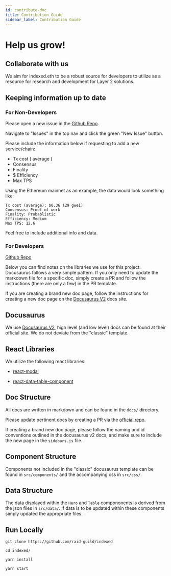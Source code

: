 ```yaml
---
id: contribute-doc
title: Contribution Guide
sidebar_label: Contribution Guide
---
```


# Help us grow!

## Collaborate with us

We aim for indexed.eth to be a robust source for developers to utilize as a resource for research and development for Layer 2 solutions.

## Keeping information up to date

### For Non-Developers

Please open a new issue in the [Github Repo](https://github.com/raid-guild/indexed).

Navigate to "Issues" in the top nav and click the green "New Issue" button.

Please include the information below if requesting to add a new service/chain:

- Tx cost ( average )
- Consensus
- Finality
- $ Efficiency
- Max TPS

Using the Ethereum mainnet as an example, the data would look something like:

```
Tx cost (average): $0.36 (29 gwei)
Consensus: Proof of work
Finality: Probablistic
Efficiency: Medium
Max TPS: 12.6
```

Feel free to include additional info and data.

### For Developers

[Github Repo](https://github.com/raid-guild/indexed)

Below you can find notes on the libraries we use for this project. Docusaurus follows a very simple pattern. If you only need to update the markdown file for a specific doc, simply create a PR and follow the instructions (there are only a few) in the PR template.

If you are creating a brand new doc page, follow the instructions for creating a new doc page on the [Docusaurus V2](https://v2.docusaurus.io/docs/) docs site.

## Docusaurus

We use [Docusaurus V2](https://v2.docusaurus.io/docs/), high level (and low level) docs can be found at their official site. We do not deviate from the "classic" template.

## React Libraries

We utilize the following react libraries:

- [react-modal](https://www.npmjs.com/package/react-modal)

- [react-data-table-component](https://www.npmjs.com/package/react-data-table-component)

## Doc Structure

All docs are written in markdown and can be found in the `docs/` directory.

Please update pertinent docs by creating a PR via the [official repo](https://github.com/raid-guild/indexed).

If creating a brand new doc page, please follow the naming and id conventions outlined in the docusaurus v2 docs, and make sure to include the new page in the `sidebars.js` file.

## Component Structure

Components not included in the "classic" docusaurus template can be found in `src/components/` and the accompanying css in `src/css/`.

## Data Structure

The data displayed within the `Hero` and `Table` compononents is derived from the json files in `src/data/`. If data is to be updated within these components simply updated the appropriate files.

## Run Locally

```
git clone https://github.com/raid-guild/indexed

cd indexed/

yarn install

yarn start
```
